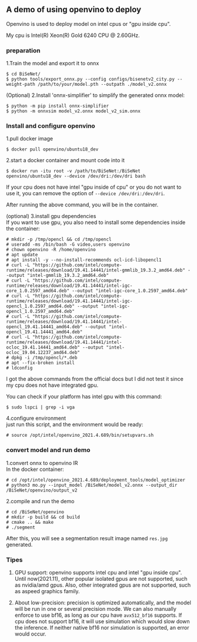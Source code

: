 

## A demo of using openvino to deploy

Openvino is used to deploy model on intel cpus or "gpu inside cpu".  

My cpu is Intel(R) Xeon(R) Gold 6240 CPU @ 2.60GHz.


### preparation

1.Train the model and export it to onnx  
```
$ cd BiSeNet/
$ python tools/export_onnx.py --config configs/bisenetv2_city.py --weight-path /path/to/your/model.pth --outpath ./model_v2.onnx 
```
(Optional) 2.Install 'onnx-simplifier' to simplify the generated onnx model:
```
$ python -m pip install onnx-simplifier
$ python -m onnxsim model_v2.onnx model_v2_sim.onnx
```


### Install and configure openvino

1.pull docker image  
```
$ docker pull openvino/ubuntu18_dev
```

2.start a docker container and mount code into it  
```
$ docker run -itu root -v /path/to/BiSeNet:/BiSeNet openvino/ubuntu18_dev --device /dev/dri:/dev/dri bash

```
If your cpu does not have intel "gpu inside of cpu" or you do not want to use it, you can remove the option of `--device /dev/dri:/dev/dri`.  

After running the above command, you will be in the container.  

(optional) 3.install gpu dependencies  
If you want to use gpu, you also need to install some dependencies inside the container:
```
# mkdir -p /tmp/opencl && cd /tmp/opencl
# useradd -ms /bin/bash -G video,users openvino
# chown openvino -R /home/openvino
# apt update
# apt install -y --no-install-recommends ocl-icd-libopencl1
# curl -L "https://github.com/intel/compute-runtime/releases/download/19.41.14441/intel-gmmlib_19.3.2_amd64.deb" --output "intel-gmmlib_19.3.2_amd64.deb" 
# curl -L "https://github.com/intel/compute-runtime/releases/download/19.41.14441/intel-igc-core_1.0.2597_amd64.deb" --output "intel-igc-core_1.0.2597_amd64.deb" 
# curl -L "https://github.com/intel/compute-runtime/releases/download/19.41.14441/intel-igc-opencl_1.0.2597_amd64.deb" --output "intel-igc-opencl_1.0.2597_amd64.deb"
# curl -L "https://github.com/intel/compute-runtime/releases/download/19.41.14441/intel-opencl_19.41.14441_amd64.deb" --output "intel-opencl_19.41.14441_amd64.deb" 
# curl -L "https://github.com/intel/compute-runtime/releases/download/19.41.14441/intel-ocloc_19.41.14441_amd64.deb" --output "intel-ocloc_19.04.12237_amd64.deb" 
# dpkg -i /tmp/opencl/*.deb
# apt --fix-broken install
# ldconfig
```

I got the above commands from the official docs but I did not test it since my cpu does not have integrated gpu.  

You can check if your platform has intel gpu with this command:  
```
$ sudo lspci | grep -i vga
```

4.configure environment  
just run this script, and the environment would be ready:  
```
# source /opt/intel/openvino_2021.4.689/bin/setupvars.sh
```


### convert model and run demo

1.convert onnx to openvino IR  
In the docker container:  
```
# cd /opt/intel/openvino_2021.4.689/deployment_tools/model_optimizer
# python3 mo.py --input_model /BiSeNet/model_v2.onnx --output_dir /BiSeNet/openvino/output_v2
```

2.compile and run the demo
```
# cd /BiSeNet/openvino
# mkdir -p build && cd build
# cmake .. && make
# ./segment
```
After this, you will see a segmentation result image named `res.jpg` generated.



### Tipes

1. GPU support: openvino supports intel cpu and intel "gpu inside cpu". Until now(2021.11), other popular isolated gpus are not supported, such as nvidia/amd gpus. Also, other integrated gpus are not supported, such as aspeed graphics family.

2. About low-precision: precision is optimized automatically, and the model will be run in one or several precision mode. We can also manually enforce to use bf16, as long as our cpu have `avx512_bf16` supports. If cpu does not support bf16, it will use simulation which would slow down the inference. If neither native bf16 nor simulation is supported, an error would occur.
